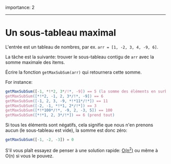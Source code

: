 importance: 2 

---

# Un sous-tableau maximal

L'entrée est un tableau de nombres, par ex. `arr = [1, -2, 3, 4, -9, 6]`.

La tâche est la suivante: trouver le sous-tableau contigu de `arr` avec la somme maximale des items.

Écrire la fonction `getMaxSubSum(arr)` qui retournera cette somme.

For instance:

```js
getMaxSubSum([-1, *!*2, 3*/!*, -9]) == 5 (la somme des éléments en surbrillance)
getMaxSubSum([*!*2, -1, 2, 3*/!*, -9]) == 6
getMaxSubSum([-1, 2, 3, -9, *!*11*/!*]) == 11
getMaxSubSum([-2, -1, *!*1, 2*/!*]) == 3
getMaxSubSum([*!*100*/!*, -9, 2, -3, 5]) == 100
getMaxSubSum([*!*1, 2, 3*/!*]) == 6 (prend tout)
```

Si tous les éléments sont négatifs, cela signifie que nous n'en prenons aucun (le sous-tableau est vide), la somme est donc zéro:

```js
getMaxSubSum([-1, -2, -3]) = 0
```

S'il vous plaît essayez de penser à une solution rapide: [O(n<sup>2</sup>)](https://en.wikipedia.org/wiki/Big_O_notation) ou même à O(n) si vous le pouvez.
